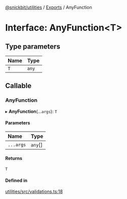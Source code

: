 [@snickbit/utilities](../README.md) / [Exports](../modules.md) / AnyFunction

# Interface: AnyFunction<T\>

## Type parameters

| Name | Type |
| :------ | :------ |
| `T` | `any` |

## Callable

### AnyFunction

▸ **AnyFunction**(...`args`): `T`

#### Parameters

| Name | Type |
| :------ | :------ |
| `...args` | `any`[] |

#### Returns

`T`

#### Defined in

[utilities/src/validations.ts:18](https://github.com/snickbit/snickbit.js/blob/3fd09b6/packages/utilities/src/validations.ts#L18)
